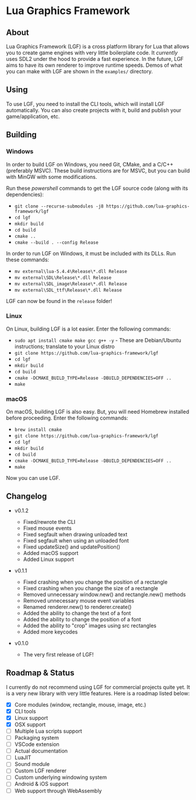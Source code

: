 # Lua Graphics Framework

## **About**

Lua Graphics Framework (LGF) is a cross platform library for Lua that allows you to create game engines with very little boilerplate code. It _currently_ uses SDL2 under the hood to provide a fast experience. In the future, LGF aims to have its own renderer to improve runtime speeds. Demos of what you can make with LGF are shown in the `examples/` directory.

## **Using**

To use LGF, you need to install the CLI tools, which will install LGF automatically. You can also create projects with it, build and publish your game/application, etc.

## **Building**

### **Windows**

In order to build LGF on Windows, you need Git, CMake, and a C/C++ (preferably MSVC). These build instructions are for MSVC, but you can build with MinGW with some modifications.

Run these _powershell_ commands to get the LGF source code (along with its dependencies):

- `git clone --recurse-submodules -j8 https://github.com/lua-graphics-framework/lgf`
- `cd lgf`
- `mkdir build`
- `cd build`
- `cmake ..`
- `cmake --build . --config Release`

In order to run LGF on Windows, it must be included with its DLLs. Run these commands:

- `mv external\lua-5.4.4\Release\*.dll Release`
- `mv external\SDL\Release\*.dll Release`
- `mv external\SDL_image\Release\*.dll Release`
- `mv external\SDL_ttf\Release\*.dll Release`

LGF can now be found in the `release` folder!

### **Linux**

On Linux, building LGF is a lot easier. Enter the following commands:

- `sudo apt install cmake make gcc g++ -y` - These are Debian/Ubuntu instructions; translate to your Linux distro
- `git clone https://github.com/lua-graphics-framework/lgf`
- `cd lgf`
- `mkdir build`
- `cd build`
- `cmake -DCMAKE_BUILD_TYPE=Release -DBUILD_DEPENDENCIES=OFF ..`
- `make`

### **macOS**

On macOS, building LGF is also easy. But, you will need Homebrew installed before proceeding. Enter the following commands:

- `brew install cmake`
- `git clone https://github.com/lua-graphics-framework/lgf`
- `cd lgf`
- `mkdir build`
- `cd build`
- `cmake -DCMAKE_BUILD_TYPE=Release -DBUILD_DEPENDENCIES=OFF ..`
- `make`

Now you can use LGF.

## **Changelog**

- v0.1.2

  - Fixed/rewrote the CLI
  - Fixed mouse events
  - Fixed segfault when drawing unloaded text
  - Fixed segfault when using an unloaded font
  - Fixed updateSize() and updatePosition()
  - Added macOS support
  - Added Linux support

- v0.1.1

  - Fixed crashing when you change the position of a rectangle
  - Fixed crashing when you change the size of a rectangle
  - Removed unnecessary window.new() and rectangle.new() methods
  - Removed unnecessary mouse event variables
  - Renamed renderer.new() to renderer.create()
  - Added the ability to change the text of a font
  - Added the ability to change the position of a font
  - Added the ability to "crop" images using src rectangles
  - Added more keycodes

- v0.1.0
  - The very first release of LGF!

## **Roadmap & Status**

I currently do not recommend using LGF for commercial projects quite yet. It is a very new library with very little features. Here is a roadmap listed below:

- [x] Core modules (window, rectangle, mouse, image, etc.)
- [x] CLI tools
- [x] Linux support
- [x] OSX support
- [ ] Multiple Lua scripts support
- [ ] Packaging system
- [ ] VSCode extension
- [ ] Actual documentation
- [ ] LuaJIT
- [ ] Sound module
- [ ] Custom LGF renderer
- [ ] Custom underlying windowing system
- [ ] Android & iOS support
- [ ] Web support through WebAssembly
